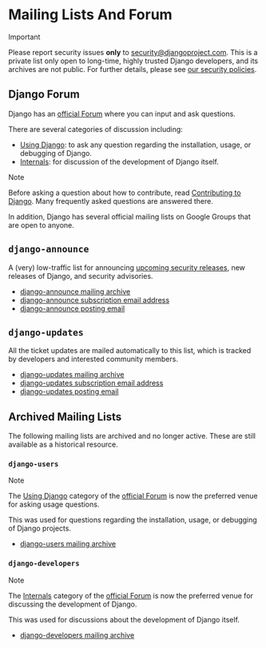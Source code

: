 # Mailing Lists And Forum

Important

Please report security issues **only** to security@djangoproject.com. This is a private list only open to long-time, highly trusted Django developers, and its archives are not public. For further details, please see [our security policies](../security/).

## Django Forum

Django has an [official Forum](https://forum.djangoproject.com) where you can input and ask questions.

There are several categories of discussion including:

*   [Using Django](https://forum.djangoproject.com/c/users/6): to ask any question regarding the installation, usage, or debugging of Django.
*   [Internals](https://forum.djangoproject.com/c/internals/5): for discussion of the development of Django itself.

Note

Before asking a question about how to contribute, read [Contributing to Django](../contributing/). Many frequently asked questions are answered there.

In addition, Django has several official mailing lists on Google Groups that are open to anyone.

## `django-announce`

A (very) low-traffic list for announcing [upcoming security releases](../security/#security-disclosure), new releases of Django, and security advisories.

*   [django-announce mailing archive](https://groups.google.com/g/django-announce)
*   [django-announce subscription email address](mailto:django-announce+subscribe@googlegroups.com)
*   [django-announce posting email](mailto:django-announce@googlegroups.com)

## `django-updates`

All the ticket updates are mailed automatically to this list, which is tracked by developers and interested community members.

*   [django-updates mailing archive](https://groups.google.com/g/django-updates)
*   [django-updates subscription email address](mailto:django-updates+subscribe@googlegroups.com)
*   [django-updates posting email](mailto:django-updates@googlegroups.com)

## Archived Mailing Lists

The following mailing lists are archived and no longer active. These are still available as a historical resource.

### `django-users`

Note

The [Using Django](https://forum.djangoproject.com/c/users/6) category of the [official Forum](https://forum.djangoproject.com) is now the preferred venue for asking usage questions.

This was used for questions regarding the installation, usage, or debugging of Django projects.

*   [django-users mailing archive](https://groups.google.com/g/django-users)

### `django-developers`

Note

The [Internals](https://forum.djangoproject.com/c/internals/5) category of the [official Forum](https://forum.djangoproject.com) is now the preferred venue for discussing the development of Django.

This was used for discussions about the development of Django itself.

*   [django-developers mailing archive](https://groups.google.com/g/django-developers)